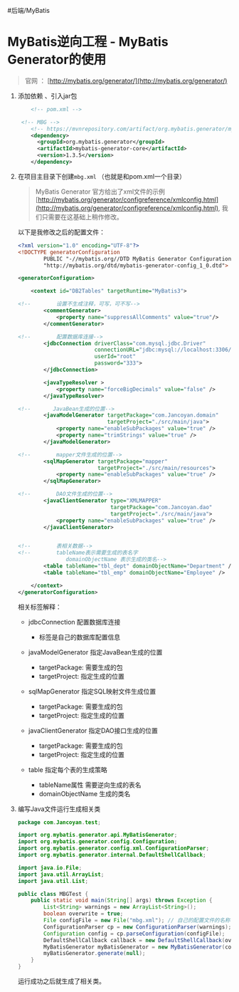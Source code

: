 #后端/MyBatis 

# MyBatis逆向工程 - MyBatis Generator的使用

> 官网 ： [http://mybatis.org/generator/](http://mybatis.org/generator/)

1. 添加依赖 、引入jar包

   ```xml
       <!-- pom.xml -->
   
   	<!-- MBG -->
       <!-- https://mvnrepository.com/artifact/org.mybatis.generator/mybatis-generator-core -->
       <dependency>
         <groupId>org.mybatis.generator</groupId>
         <artifactId>mybatis-generator-core</artifactId>
         <version>1.3.5</version>
       </dependency>
   ```

2. 在项目主目录下创建`mbg.xml` （也就是和pom.xml一个目录）

	> MyBatis Generator 官方给出了xml文件的示例 [http://mybatis.org/generator/configreference/xmlconfig.html](http://mybatis.org/generator/configreference/xmlconfig.html), 我们只需要在这基础上稍作修改。

   以下是我修改之后的配置文件：
   
   ```xml
   <?xml version="1.0" encoding="UTF-8"?>
   <!DOCTYPE generatorConfiguration
           PUBLIC "-//mybatis.org//DTD MyBatis Generator Configuration 1.0//EN"
           "http://mybatis.org/dtd/mybatis-generator-config_1_0.dtd">
   
   <generatorConfiguration>
   
       <context id="DB2Tables" targetRuntime="MyBatis3">
   
   <!--        设置不生成注释，可写，可不写-->
           <commentGenerator>
               <property name="suppressAllComments" value="true"/>
           </commentGenerator>
   
   <!--        配置数据库连接-->
           <jdbcConnection driverClass="com.mysql.jdbc.Driver"
                           connectionURL="jdbc:mysql://localhost:3306/ssm"
                           userId="root"
                           password="333">
           </jdbcConnection>
   
           <javaTypeResolver >
               <property name="forceBigDecimals" value="false" />
           </javaTypeResolver>
   
   <!--       JavaBean生成的位置-->
           <javaModelGenerator targetPackage="com.Jancoyan.domain"
                               targetProject="./src/main/java">
               <property name="enableSubPackages" value="true" />
               <property name="trimStrings" value="true" />
           </javaModelGenerator>
   
   <!--        mapper文件生成的位置-->
           <sqlMapGenerator targetPackage="mapper"
                            targetProject="./src/main/resources">
               <property name="enableSubPackages" value="true" />
           </sqlMapGenerator>
   
   <!--        DAO文件生成的位置-->
           <javaClientGenerator type="XMLMAPPER"
                                targetPackage="com.Jancoyan.dao"
                                targetProject="./src/main/java">
               <property name="enableSubPackages" value="true" />
           </javaClientGenerator>
   
   
   <!--        表相关数据-->
   <!--        tableName表示需要生成的表名字
                  domainObjectName 表示生成的类名-->
           <table tableName="tbl_dept" domainObjectName="Department" />
           <table tableName="tbl_emp" domainObjectName="Employee" />
   
       </context>
   </generatorConfiguration>
   ```
   
   
   
   相关标签解释：
   
   - jdbcConnection 配置数据库连接
   
     - 标签是自己的数据库配置信息
   
   - javaModelGenerator 指定JavaBean生成的位置
   
     - targetPackage: 需要生成的包
     - targetProject: 指定生成的位置
   
   - sqlMapGenerator 指定SQL映射文件生成位置
   
     - targetPackage: 需要生成的包
     - targetProject: 指定生成的位置
   
   - javaClientGenerator 指定DAO接口生成的位置
   
     - targetPackage: 需要生成的包
     - targetProject: 指定生成的位置
   
   - table 指定每个表的生成策略
   
       - tableName属性 需要逆向生成的表名
       - domainObjectName 生成的类名


3. 编写Java文件运行生成相关类

   ```java
   package com.Jancoyan.test;
   
   import org.mybatis.generator.api.MyBatisGenerator;
   import org.mybatis.generator.config.Configuration;
   import org.mybatis.generator.config.xml.ConfigurationParser;
   import org.mybatis.generator.internal.DefaultShellCallback;
   
   import java.io.File;
   import java.util.ArrayList;
   import java.util.List;
   
   public class MBGTest {
       public static void main(String[] args) throws Exception {
           List<String> warnings = new ArrayList<String>();
           boolean overwrite = true;
           File configFile = new File("mbg.xml"); // 自己的配置文件的名称
           ConfigurationParser cp = new ConfigurationParser(warnings);
           Configuration config = cp.parseConfiguration(configFile);
           DefaultShellCallback callback = new DefaultShellCallback(overwrite);
           MyBatisGenerator myBatisGenerator = new MyBatisGenerator(config, callback, warnings);
           myBatisGenerator.generate(null);
       }
   }
   ```
   
   运行成功之后就生成了相关类。

